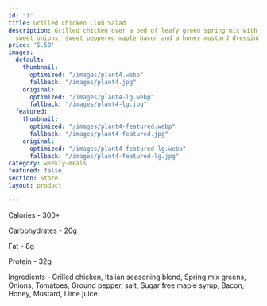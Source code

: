 ```yaml
---
id: "1"
title: Grilled Chicken Club Salad
description: Grilled chicken over a bed of leafy green spring mix with tomatoes chopped
  sweet onions, sweet peppered maple bacon and a honey mustard dressing.
price: '5.50'
images:
  default:
    thumbnail:
      optimized: "/images/plant4.webp"
      fallback: "/images/plant4.jpg"
    original:
      optimized: "/images/plant4-lg.webp"
      fallback: "/images/plant4-lg.jpg"
  featured:
    thumbnail:
      optimized: "/images/plant4-featured.webp"
      fallback: "/images/plant4-featured.jpg"
    original:
      optimized: "/images/plant4-featured-lg.webp"
      fallback: "/images/plant4-featured-lg.jpg"
category: weekly-meals
featured: false
section: Store
layout: product

---
```


Calories -  300*

Carbohydrates - 20g

Fat - 8g

Protein - 32g

Ingredients - Grilled chicken, Italian seasoning blend, Spring mix greens, Onions, Tomatoes, Ground pepper, salt, Sugar free maple syrup, Bacon, Honey, Mustard, Lime juice.